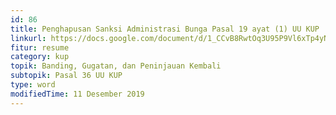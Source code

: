 ```yaml
---
id: 86
title: Penghapusan Sanksi Administrasi Bunga Pasal 19 ayat (1) UU KUP
linkurl: https://docs.google.com/document/d/1_CCvB8RwtOq3U95P9Vl6xTp4yNm2JbDMzAXCEeJ4i70/edit?usp=drivesdk
fitur: resume
category: kup
topik: Banding, Gugatan, dan Peninjauan Kembali
subtopik: Pasal 36 UU KUP
type: word
modifiedTime: 11 Desember 2019
---
```


